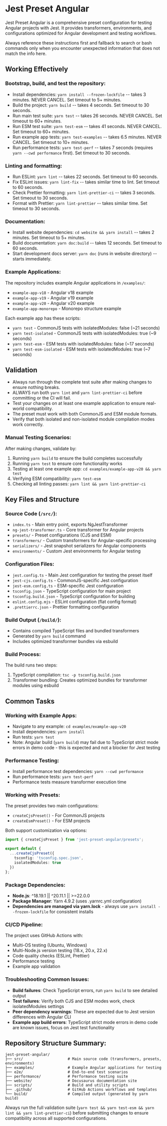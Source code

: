 # Jest Preset Angular

Jest Preset Angular is a comprehensive preset configuration for testing Angular projects with Jest. It provides transformers, environments, and configurations optimized for Angular development and testing workflows.

Always reference these instructions first and fallback to search or bash commands only when you encounter unexpected information that does not match the info here.

## Working Effectively

### Bootstrap, build, and test the repository:
- Install dependencies: `yarn install --frozen-lockfile` -- takes 3 minutes. NEVER CANCEL. Set timeout to 5+ minutes.
- Build the project: `yarn build` -- takes 4 seconds. Set timeout to 30 seconds.
- Run main test suite: `yarn test` -- takes 26 seconds. NEVER CANCEL. Set timeout to 60+ minutes.
- Run ESM test suite: `yarn test-esm` -- takes 41 seconds. NEVER CANCEL. Set timeout to 60+ minutes.
- Run example app tests: `yarn test-examples` -- takes 6.5 minutes. NEVER CANCEL. Set timeout to 10+ minutes.
- Run performance tests: `yarn test-perf` -- takes 7 seconds (requires `yarn --cwd performance` first). Set timeout to 30 seconds.

### Linting and formatting:
- Run ESLint: `yarn lint` -- takes 22 seconds. Set timeout to 60 seconds.
- Fix ESLint issues: `yarn lint-fix` -- takes similar time to lint. Set timeout to 60 seconds.
- Check Prettier formatting: `yarn lint-prettier-ci` -- takes 3 seconds. Set timeout to 30 seconds.
- Format with Prettier: `yarn lint-prettier` -- takes similar time. Set timeout to 30 seconds.

### Documentation:
- Install website dependencies: `cd website && yarn install` -- takes 2 minutes. Set timeout to 5+ minutes.
- Build documentation: `yarn doc:build` -- takes 12 seconds. Set timeout to 60 seconds.
- Start development docs server: `yarn doc` (runs in website directory) -- starts immediately.

### Example Applications:
The repository includes example Angular applications in `/examples/`:
- `example-app-v18` - Angular v18 example
- `example-app-v19` - Angular v19 example  
- `example-app-v20` - Angular v20 example
- `example-app-monorepo` - Monorepo structure example

Each example app has these scripts:
- `yarn test` - CommonJS tests with isolatedModules: false (~21 seconds)
- `yarn test-isolated` - CommonJS tests with isolatedModules: true (~9 seconds)
- `yarn test-esm` - ESM tests with isolatedModules: false (~17 seconds)
- `yarn test-esm-isolated` - ESM tests with isolatedModules: true (~7 seconds)

## Validation

- Always run through the complete test suite after making changes to ensure nothing breaks.
- ALWAYS run both `yarn lint` and `yarn lint-prettier-ci` before committing or the CI will fail.
- Test your changes on at least one example application to ensure real-world compatibility.
- The preset must work with both CommonJS and ESM module formats.
- Verify that both isolated and non-isolated module compilation modes work correctly.

### Manual Testing Scenarios:
After making changes, validate by:
1. Running `yarn build` to ensure the build completes successfully
2. Running `yarn test` to ensure core functionality works
3. Testing at least one example app: `cd examples/example-app-v20 && yarn test`
4. Verifying ESM compatibility: `yarn test-esm`
5. Checking all linting passes: `yarn lint && yarn lint-prettier-ci`

## Key Files and Structure

### Source Code (`/src/`):
- `index.ts` - Main entry point, exports NgJestTransformer
- `ng-jest-transformer.ts` - Core transformer for Angular projects
- `presets/` - Preset configurations (CJS and ESM)
- `transformers/` - Custom transformers for Angular-specific processing
- `serializers/` - Jest snapshot serializers for Angular components
- `environments/` - Custom Jest environments for Angular testing

### Configuration Files:
- `jest.config.ts` - Main Jest configuration for testing the preset itself
- `jest-cjs.config.ts` - CommonJS-specific Jest configuration
- `jest-esm.config.ts` - ESM-specific Jest configuration
- `tsconfig.json` - TypeScript configuration for main project
- `tsconfig.build.json` - TypeScript configuration for building
- `eslint.config.mjs` - ESLint configuration (flat config format)
- `.prettierrc.json` - Prettier formatting configuration

### Build Output (`/build/`):
- Contains compiled TypeScript files and bundled transformers
- Generated by `yarn build` command
- Includes optimized transformer bundles via esbuild

### Build Process:
The build runs two steps:
1. TypeScript compilation: `tsc -p tsconfig.build.json`
2. Transformer bundling: Creates optimized bundles for transformer modules using esbuild

## Common Tasks

### Working with Example Apps:
- Navigate to any example: `cd examples/example-app-v20`
- Install dependencies: `yarn install`
- Run tests: `yarn test`
- Note: Angular build (`yarn build`) may fail due to TypeScript strict mode errors in demo code - this is expected and not a blocker for Jest testing

### Performance Testing:
- Install performance test dependencies: `yarn --cwd performance`
- Run performance tests: `yarn test-perf`
- Performance tests measure transformer execution time

### Working with Presets:
The preset provides two main configurations:
- `createCjsPreset()` - For CommonJS projects
- `createEsmPreset()` - For ESM projects

Both support customization via options:
```typescript
import { createCjsPreset } from 'jest-preset-angular/presets';

export default {
  ...createCjsPreset({
    tsconfig: 'tsconfig.spec.json',
    isolatedModules: true
  })
};
```

### Package Dependencies:
- **Node.js**: ^18.19.1 || ^20.11.1 || >=22.0.0
- **Package Manager**: Yarn 4.9.2 (uses .yarnrc.yml configuration)
- **Dependencies are managed via yarn.lock** - always use `yarn install --frozen-lockfile` for consistent installs

### CI/CD Pipeline:
The project uses GitHub Actions with:
- Multi-OS testing (Ubuntu, Windows)
- Multi-Node.js version testing (18.x, 20.x, 22.x)
- Code quality checks (ESLint, Prettier)
- Performance testing
- Example app validation

### Troubleshooting Common Issues:
- **Build failures**: Check TypeScript errors, run `yarn build` to see detailed output
- **Test failures**: Verify both CJS and ESM modes work, check isolatedModules settings
- **Peer dependency warnings**: These are expected due to Jest version differences with Angular CLI
- **Example app build errors**: TypeScript strict mode errors in demo code are known issues, focus on Jest test functionality

## Repository Structure Summary:
```
jest-preset-angular/
├── src/                    # Main source code (transformers, presets, environments)
├── examples/               # Example Angular applications for testing
├── e2e/                    # End-to-end test scenarios
├── performance/            # Performance testing suite
├── website/                # Docusaurus documentation site
├── scripts/                # Build and utility scripts
├── .github/                # GitHub Actions workflows and templates
└── build/                  # Compiled output (generated by yarn build)
```

Always run the full validation suite (`yarn test && yarn test-esm && yarn lint && yarn lint-prettier-ci`) before submitting changes to ensure compatibility across all supported configurations.